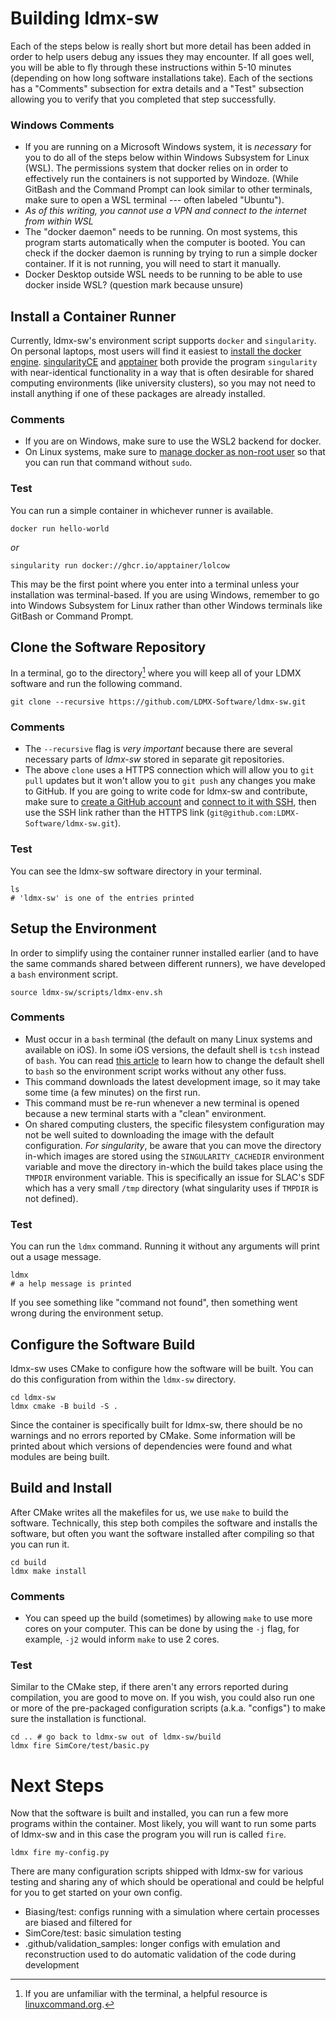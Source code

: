 # Building ldmx-sw

Each of the steps below is really short but more detail has been added in order to help users debug any issues they may encounter. If all goes well, you will be able to fly through these instructions within 5-10 minutes (depending on how long software installations take). Each of the sections has a "Comments" subsection for extra details and a "Test" subsection allowing you to verify that you completed that step successfully.

### Windows Comments
- If you are running on a Microsoft Windows system, it is _necessary_ for you to do all of the steps below within Windows Subsystem for Linux (WSL). The permissions system that docker relies on in order to effectively run the containers is not supported by Windoze. (While GitBash and the Command Prompt can look similar to other terminals, make sure to open a WSL terminal --- often labeled "Ubuntu").
- _As of this writing, you cannot use a VPN and connect to the internet from within WSL_
- The "docker daemon" needs to be running. On most systems, this program starts automatically when the computer is booted. You can check if the docker daemon is running by trying to run a simple docker container. If it is not running, you will need to start it manually. 
- Docker Desktop outside WSL needs to be running to be able to use docker inside WSL? (question mark because unsure)

## Install a Container Runner
Currently, ldmx-sw's environment script supports `docker` and `singularity`. On personal laptops, most users will find it easiest to [install the docker engine](https://docs.docker.com/engine/install/). [singularityCE](https://docs.sylabs.io/guides/latest/user-guide/) and [apptainer](https://apptainer.org/) both provide the program `singularity` with near-identical functionality in a way that is often desirable for shared computing environments (like university clusters), so you may not need to install anything if one of these packages are already installed.

### Comments
- If you are on Windows, make sure to use the WSL2 backend for docker.
- On Linux systems, make sure to [manage docker as non-root user](https://docs.docker.com/engine/install/linux-postinstall/#manage-docker-as-a-non-root-user)
  so that you can run that command without `sudo`.

### Test
You can run a simple container in whichever runner is available.
```
docker run hello-world
```
_or_
```
singularity run docker://ghcr.io/apptainer/lolcow
```
This may be the first point where you enter into a terminal unless your installation was terminal-based.
If you are using Windows, remember to go into Windows Subsystem for Linux rather than other Windows terminals like GitBash or Command Prompt.

## Clone the Software Repository
In a terminal, go to the directory[^1] where you will keep all of your LDMX software and run the following command.
```
git clone --recursive https://github.com/LDMX-Software/ldmx-sw.git
```

[^1]: If you are unfamiliar with the terminal, a helpful resource is [linuxcommand.org](https://linuxcommand.org/lc3_learning_the_shell.php).

### Comments
- The `--recursive` flag is _very important_ because there are several necessary parts of _ldmx-sw_ stored in separate git repositories.
- The above `clone` uses a HTTPS connection which will allow you to `git pull` updates but it won't allow you to `git push` any changes you
  make to GitHub. If you are going to write code for ldmx-sw and contribute, make sure to [create a GitHub account](https://github.com/signup) 
  and [connect to it with SSH](https://docs.github.com/en/authentication/connecting-to-github-with-ssh), then use the SSH link rather than
  the HTTPS link (`git@github.com:LDMX-Software/ldmx-sw.git`).

### Test
You can see the ldmx-sw software directory in your terminal.
```
ls
# 'ldmx-sw' is one of the entries printed
```

## Setup the Environment
In order to simplify using the container runner installed earlier (and to have the same commands shared between different runners),
we have developed a `bash` environment script.
```
source ldmx-sw/scripts/ldmx-env.sh
```

### Comments
- Must occur in a `bash` terminal (the default on many Linux systems and available on iOS).
  In some iOS versions, the default shell is `tcsh` instead of `bash`. You can read [this article](https://www.howtogeek.com/444596/how-to-change-the-default-shell-to-bash-in-macos-catalina/)
  to learn how to change the default shell to `bash` so the environment script works without
  any other fuss.
- This command downloads the latest development image, so it may take some time (a few minutes) on the first run.
- This command must be re-run whenever a new terminal is opened because a new terminal starts with a "clean" environment.
- On shared computing clusters, the specific filesystem configuration may not be well suited to downloading the image
  with the default configuration. _For singularity_, be aware that you can move the directory in-which images are stored 
  using the `SINGULARITY_CACHEDIR` environment variable and move the directory in-which the build takes place using the `TMPDIR`
  environment variable. This is specifically an issue for SLAC's SDF which has a very small `/tmp` directory (what singularity
  uses if `TMPDIR` is not defined).

### Test
You can run the `ldmx` command. Running it without any arguments will print out a usage message.
```
ldmx
# a help message is printed
```
If you see something like "command not found", then something went wrong during the environment setup.

## Configure the Software Build
ldmx-sw uses CMake to configure how the software will be built.
You can do this configuration from within the `ldmx-sw` directory.
```
cd ldmx-sw
ldmx cmake -B build -S .
```
Since the container is specifically built for ldmx-sw, there should
be no warnings and no errors reported by CMake. Some information will
be printed about which versions of dependencies were found and what modules
are being built.

## Build and Install
After CMake writes all the makefiles for us, we use `make` to build the software.
Technically, this step both compiles the software and installs the software, but
often you want the software installed after compiling so that you can run it.
```
cd build
ldmx make install
```

### Comments
- You can speed up the build (sometimes) by allowing `make` to use more cores on your computer.
  This can be done by using the `-j` flag, for example, `-j2` would inform `make` to use 2 cores.

### Test
Similar to the CMake step, if there aren't any errors reported during compilation, you
are good to move on. If you wish, you could also run one or more of the pre-packaged
configuration scripts (a.k.a. "configs") to make sure the installation is functional.
```
cd .. # go back to ldmx-sw out of ldmx-sw/build
ldmx fire SimCore/test/basic.py
```

# Next Steps
Now that the software is built and installed, you can run a few more programs within the container.
Most likely, you will want to run some parts of ldmx-sw and in this case the program you will run
is called `fire`.
```
ldmx fire my-config.py
```
There are many configuration scripts shipped with ldmx-sw for various testing and sharing any
of which should be operational and could be helpful for you to get started on your own config.
- Biasing/test: configs running with a simulation where certain processes are biased and filtered for
- SimCore/test: basic simulation testing
- .github/validation_samples: longer configs with emulation and reconstruction used to do automatic validation of the code during development

